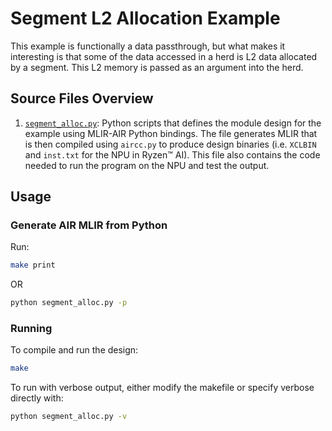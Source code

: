 <!---//===- README.md -----------------------------------------*- Markdown -*-===//
//
// Copyright (C) 2024, Advanced Micro Devices, Inc.
// SPDX-License-Identifier: MIT
// 
//===----------------------------------------------------------------------===//-->

# Segment L2 Allocation Example

This example is functionally a data passthrough, but what makes it interesting is that some of the data accessed in a herd is L2 data allocated by a segment. This L2 memory is passed as an argument into the herd.

## Source Files Overview

1. [`segment_alloc.py`](./segment_alloc.py): Python scripts that defines the module design for the example using MLIR-AIR Python bindings. The file generates MLIR that is then compiled using `aircc.py` to produce design binaries (i.e. `XCLBIN` and `inst.txt` for the NPU in Ryzen™ AI). This file also contains the code needed to run the program on the NPU and test the output.

## Usage

### Generate AIR MLIR from Python

Run:
```bash
make print
```
OR 

```bash
python segment_alloc.py -p
```

### Running

To compile and run the design:

```bash
make
```

To run with verbose output, either modify the makefile or specify verbose directly with:
```bash
python segment_alloc.py -v
```
